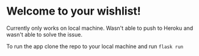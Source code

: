 # Welcome to your wishlist!

Currently only works on local machine.
Wasn't able to push to Heroku and wasn't able to solve the issue.


To run the app clone the repo to your local machine and run
`flask run` 
